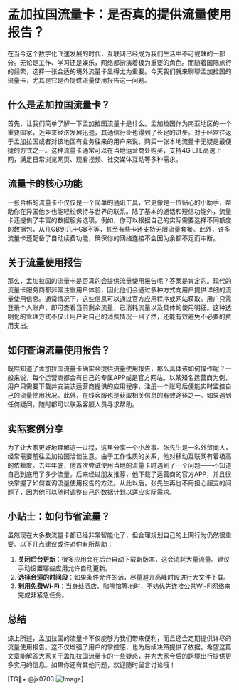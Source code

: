 # 孟加拉国流量卡：是否真的提供流量使用报告？

在当今这个数字化飞速发展的时代，互联网已经成为我们生活中不可或缺的一部分。无论是工作、学习还是娱乐，网络都扮演着极为重要的角色。而随着国际旅行的频繁，选择一张合适的境外流量卡显得尤为重要。今天我们就来聊聊孟加拉国的流量卡，尤其是它是否提供流量使用报告这一问题。

## 什么是孟加拉国流量卡？

首先，让我们简单了解一下孟加拉国流量卡是什么。孟加拉国作为南亚地区的一个重要国家，近年来经济发展迅速，其通信行业也得到了长足的进步。对于经常往返于孟加拉国或者对该地区有业务往来的用户来说，购买一张本地流量卡无疑是最便捷的方式之一。这种流量卡通常可以在当地运营商处购买，支持4G LTE高速上网，满足日常浏览网页、观看视频、社交媒体互动等多种需求。

## 流量卡的核心功能

一张合格的流量卡不仅仅是一个简单的通讯工具，它更像是一位贴心的小助手，帮助你在异国他乡也能轻松保持与世界的联系。除了基本的通话和短信功能外，流量卡还提供了丰富的数据服务选项。例如，你可以根据自己的实际需要选择不同额度的数据包，从几GB到几十GB不等，甚至有些卡还支持无限流量套餐。此外，许多流量卡还配备了自动续费功能，确保你的网络连接不会因为余额不足而中断。

## 关于流量使用报告

那么，孟加拉国的流量卡是否真的会提供流量使用报告呢？答案是肯定的。现代的流量卡服务商都非常注重用户体验，因此他们会通过多种方式向用户提供详细的流量使用信息。通常情况下，这些信息可以通过官方应用程序或网站获取。用户只需登录个人账户，即可查看当前剩余流量、已消耗流量以及具体的使用明细。这种透明化的管理方式不仅让用户对自己的消费情况一目了然，还能有效避免不必要的费用支出。

## 如何查询流量使用报告？

既然知道了孟加拉国流量卡确实会提供流量使用报告，那么具体该如何操作呢？一般来说，每个运营商都会有自己的专属APP或是官方网站。以某知名运营商为例，用户只需要下载并安装该运营商提供的应用程序，注册一个账号后便能实时监控自己的流量使用状况。此外，在线客服也是获取相关信息的有效途径之一。如果遇到任何疑问，随时都可以联系客服人员寻求帮助。

## 实际案例分享

为了让大家更好地理解这一过程，这里分享一个小故事。张先生是一名外贸商人，经常需要前往孟加拉国洽谈生意。由于工作性质的关系，他对移动互联网有着极高的依赖度。去年年底，他首次尝试使用当地的流量卡时遇到了一个问题——不知道自己到底用了多少流量。后来经过朋友推荐，他下载了运营商的官方APP，并且很快掌握了如何查询流量使用报告的方法。从此以后，张先生再也不用担心超支的问题了，因为他可以随时调整自己的数据计划以适应实际需求。

## 小贴士：如何节省流量？

虽然现在大多数流量卡都已经非常智能化了，但合理规划自己的上网行为仍然很重要。以下几点建议或许对你有所帮助：
1. **关闭后台更新**：很多应用会在后台自动下载新版本，这会消耗大量流量。建议手动设置哪些应用允许自动更新。
2. **选择合适的时间段**：如果条件允许的话，尽量避开高峰时段进行大文件下载。
3. **利用免费Wi-Fi**：当身处酒店、咖啡馆等地时，不妨优先连接公共Wi-Fi网络来完成非紧急任务。

## 总结

综上所述，孟加拉国的流量卡不仅能够为我们带来便利，而且还会定期提供详尽的流量使用报告。这不仅增强了用户的掌控感，也为后续决策提供了依据。希望这篇文章能解答大家关于孟加拉国流量卡的一些疑惑，并为大家今后的跨境出行提供更多实用的信息。如果你还有其他问题，欢迎随时留言讨论哦！

[TG💪+ @jx0703 ![Image](https://github.com/user-attachments/assets/dbca1d08-cadb-493c-b0ec-ad6f7a83f270)]